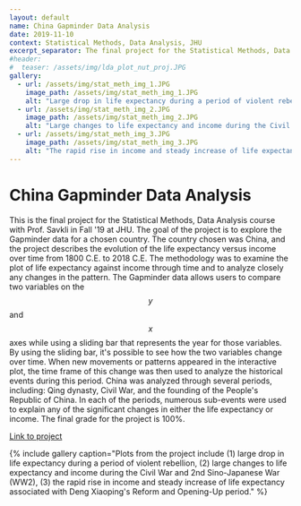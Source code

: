 ```yaml
---
layout: default
name: China Gapminder Data Analysis
date: 2019-11-10
context: Statistical Methods, Data Analysis, JHU
excerpt_separator: The final project for the Statistical Methods, Data Analysis (EN.625.603.85.FA19) course, utilizing data analysis methods to analyze China's Gapminder data.
#header:
#  teaser: /assets/img/lda_plot_nut_proj.JPG
gallery:
  - url: /assets/img/stat_meth_img_1.JPG
    image_path: /assets/img/stat_meth_img_1.JPG
    alt: "Large drop in life expectancy during a period of violent rebellion."
  - url: /assets/img/stat_meth_img_2.JPG
    image_path: /assets/img/stat_meth_img_2.JPG
    alt: "Large changes to life expectancy and income during the Civil War and 2nd Sino-Japanese War (WW2)."
  - url: /assets/img/stat_meth_img_3.JPG
    image_path: /assets/img/stat_meth_img_3.JPG
    alt: "The rapid rise in income and steady increase of life expectancy associated with Deng Xiaoping's Reform and Opening-Up period."
---
```

# China Gapminder Data Analysis

This is the final project for the Statistical Methods, Data Analysis course with Prof. Savkli in Fall '19 at JHU. The goal of the project is to explore the Gapminder data for a chosen country. The country chosen was China, and the project describes the evolution of the life expectancy versus income over time from 1800 C.E. to 2018 C.E. The methodology was to examine the plot of life expectancy against income through time and to analyze closely any changes in the pattern. The Gapminder data allows users to compare two variables on the $$y$$ and $$x$$ axes while using a sliding bar that represents the year for those variables. By using the sliding bar, it's possible to see how the two variables change over time. When new movements or patterns appeared in the interactive plot, the time frame of this change was then used to analyze the historical events during this period. China was analyzed through several periods, including: Qing dynasty, Civil War, and the founding of the People's Republic of China. In each of the periods, numerous sub-events were used to explain any of the significant changes in either the life expectancy or income. The final grade for the project is 100%.

[Link to project](https://github.com/qzyu999/statistical-methods-and-data-analysis-jhu-fall-19/blob/master/project/project_yu.pdf)

{% include gallery caption="Plots from the project include (1) large drop in life expectancy during a period of violent rebellion, (2) large changes to life expectancy and income during the Civil War and 2nd Sino-Japanese War (WW2), (3) the rapid rise in income and steady increase of life expectancy associated with Deng Xiaoping's Reform and Opening-Up period." %}
